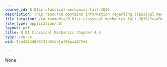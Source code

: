 ```yaml
---
course_id: 8-01sc-classical-mechanics-fall-2016
description: This resource contains information regarding classical mechanics.
file_location: /coursemedia/8-01sc-classical-mechanics-fall-2016/2ca43633605f37a51de1af06aad672e4_MIT8_01F16_chapter4.5.pdf
file_type: application/pdf
layout: pdf
title: 8.01 Classical Mechanics Chapter 4.5
type: course
uid: 2ca43633605f37a51de1af06aad672e4

---
```

None